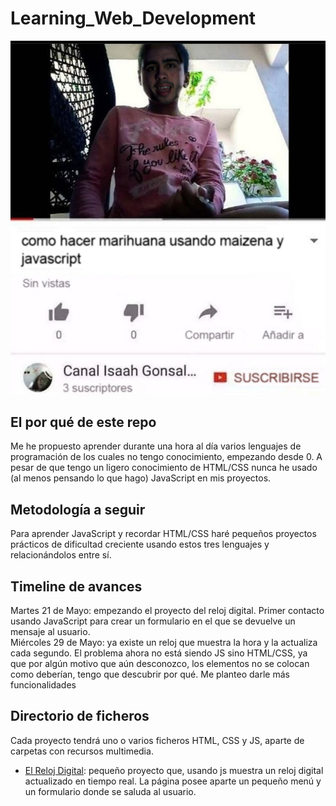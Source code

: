 # Learning_Web_Development

![maicenayjs](Reloj_Digital/img/marihuanayjs.jpg)

## El por qué de este repo  

Me he propuesto aprender durante una hora al día varios lenguajes de programación de los cuales no tengo conocimiento, empezando desde 0. A pesar de que tengo un ligero conocimiento de HTML/CSS nunca he usado (al menos pensando lo que hago) JavaScript en mis proyectos.

## Metodología a seguir 

Para aprender JavaScript y recordar HTML/CSS haré pequeños proyectos prácticos de dificultad creciente usando estos tres lenguajes y relacionándolos entre sí.

## Timeline de avances

Martes 21 de Mayo: empezando el proyecto del reloj digital. Primer contacto usando JavaScript para crear un formulario en el que se devuelve un mensaje al usuario.  
Miércoles 29 de Mayo: ya existe un reloj que muestra la hora y la actualiza cada segundo. El problema ahora no está siendo JS sino HTML/CSS, ya que por algún motivo que aún desconozco, los elementos no se colocan como deberían, tengo que descubrir por qué. Me planteo darle más funcionalidades

## Directorio de ficheros

Cada proyecto tendrá uno o varios ficheros HTML, CSS y JS, aparte de carpetas con recursos multimedia.

- [El Reloj Digital](Reloj_Digital): pequeño proyecto que, usando js muestra un reloj digital actualizado en tiempo real. La página posee aparte un pequeño menú y un formulario donde se saluda al usuario.

